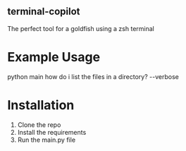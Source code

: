 ## terminal-copilot
The perfect tool for a goldfish using a zsh terminal

# Example Usage
python main how do i list the files in a directory? --verbose

# Installation
1. Clone the repo
2. Install the requirements
3. Run the main.py file
